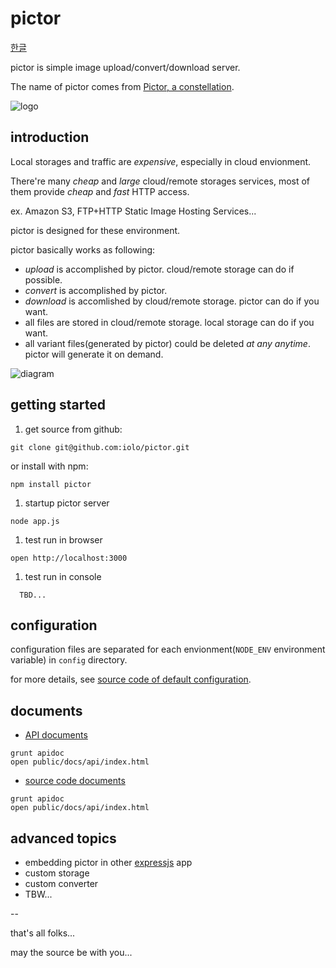 pictor
======

[한글](README.ko.md)

pictor is simple image upload/convert/download server.

The name of pictor comes from [Pictor, a constellation](http://en.wikipedia.org/wiki/Pictor).

![logo](../master/public/pictor.jpg?raw=true)

introduction
------------

Local storages and traffic are *expensive*, especially in cloud envionment.

There're many *cheap* and *large* cloud/remote storages services,
most of them provide *cheap* and *fast* HTTP access.

ex. Amazon S3, FTP+HTTP Static Image Hosting Services...

pictor is designed for these environment.

pictor basically works as following:

- *upload* is accomplished by pictor. cloud/remote storage can do if possible.
- *convert* is accomplished by pictor.
- *download* is accomlished by cloud/remote storage. pictor can do if you want.
- all files are stored in cloud/remote storage. local storage can do if you want.
- all variant files(generated by pictor) could be deleted *at any anytime*. pictor will generate it on demand.

![diagram](../blob/master/public/docs/pictor.png?raw=true)

getting started
---------------

1. get source from github:

  ```
  git clone git@github.com:iolo/pictor.git
  ```
  
  or install with npm:
  
  ```
  npm install pictor
  ```
  
1. startup pictor server

  ```
  node app.js
  ```
  
1. test run in browser

  ```
  open http://localhost:3000
  ```
  
1. test run in console

  ```
	TBD...
  ```

configuration
-------------

configuration files are separated for each envionment(`NODE_ENV` environment variable) in `config` directory.

for more details, see [source code of default configuration](../blob/config/defaults.js).

documents
---------

* [API documents](http://pictor.iolo.kr/docs/api/)

```
grunt apidoc
open public/docs/api/index.html
```

* [source code documents](http://pictor.iolo.kr/docs/dox/)

```
grunt apidoc
open public/docs/api/index.html
```

advanced topics
---------------

* embedding pictor in other [expressjs](http://expressjs.com) app
* custom storage
* custom converter
* TBW...

--

that's all folks...

may the source be with you...
